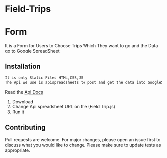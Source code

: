 # Field-Trips
# Form
It is a Form for Users to Choose Trips Which They want to go and the Data go to Google SpreadSheet 
## Installation
```bash
It is only Static Files HTML,CSS,JS 
The Api we use is apispreadsheets to post and get the data into GoogleSheets 
```
Read the [Api Docs](https://apispreadsheets.com/docs) 
1. Download
2. Change Api spreadsheet URL on the (Field Trip.js)
3. Run it 
## Contributing
Pull requests are welcome. For major changes, please open an issue first to discuss what you would like to change.
Please make sure to update tests as appropriate.

